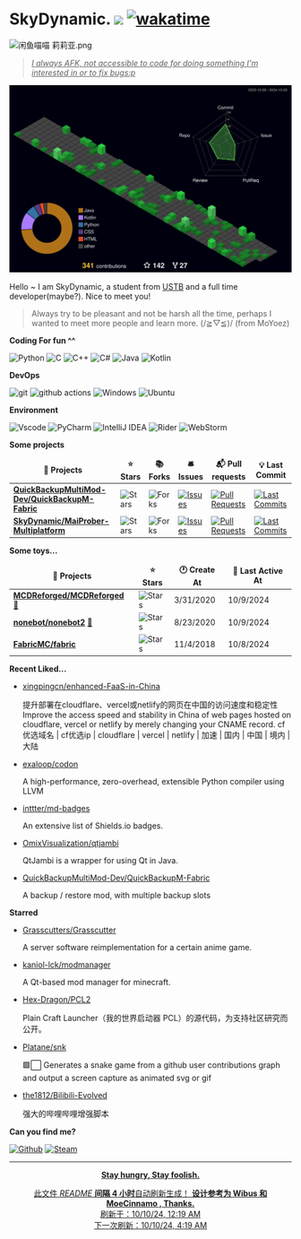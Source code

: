 # SkyDynamic. ![](https://visitor-badge.laobi.icu/badge?page_id=SkyDynamic.readme) [![wakatime](https://wakatime.com/badge/user/8809c781-96bb-4830-b1ca-39d0e4bcbaf1.svg)](https://wakatime.com/@8809c781-96bb-4830-b1ca-39d0e4bcbaf1)

![闲鱼喵喵 莉莉亚.png](https://s2.loli.net/2023/07/15/fBkF9ZoKgHDszUN.png)

> <u>*I always AFK, not accessible to code for doing something I'm interested in or to fix bugs:p*</u>

![meowmeowmeow](https://raw.githubusercontent.com/SkyDynamic/SkyDynamic/main/profile-3d-contrib/profile-night-green.svg)

Hello ~ I am SkyDynamic, a student from [USTB](https://www.ustb.edu.cn/) and a full time developer(maybe?). Nice to meet you!

> Always try to be pleasant and not be harsh all the time, perhaps I wanted to meet more people and learn more. (/≧▽≦)/ (from MoYoez)

**Coding For fun ^^**

<p>
  <img alt="Python" src="https://img.shields.io/badge/python-3670A0?style=for-the-badge&logo=python&logoColor=ffdd54">
  <img alt="C" src="https://img.shields.io/badge/c-%2300599C.svg?style=for-the-badge&logo=c&logoColor=white">
  <img alt="C++" src="https://img.shields.io/badge/C++-%2300599C.svg?style=for-the-badge&logo=c%2B%2B&logoColor=white">
  <img alt="C#" src="https://custom-icon-badges.demolab.com/badge/C%23-%23239120.svg?style=for-the-badge&logo=cshrp&logoColor=white">
  <img alt="Java" src="https://img.shields.io/badge/java-%23ED8B00.svg?style=for-the-badge&logo=openjdk&logoColor=white">
  <img alt="Kotlin" src="https://img.shields.io/badge/Kotlin-%237F52FF.svg?style=for-the-badge&logo=kotlin&logoColor=white">
</p>

**DevOps**

<p>
  <img alt="git" src="https://img.shields.io/badge/git-%23F05033.svg?style=for-the-badge&logo=git&logoColor=white" />
  <img alt="github actions" src="https://img.shields.io/badge/github%20actions-%232671E5.svg?style=for-the-badge&logo=githubactions&logoColor=white" />
  <img alt="Windows" src="https://img.shields.io/badge/Windows-0078D6?style=for-the-badge&logo=windows&logoColor=white">
  <img alt="Ubuntu" src="https://img.shields.io/badge/Ubuntu-E95420?style=for-the-badge&logo=ubuntu&logoColor=white" />
</p>

**Environment**

<p>
  <img alt="Vscode" src="https://img.shields.io/badge/Visual%20Studio%20Code-0078d7.svg?style=for-the-badge&logo=visual-studio-code&logoColor=white">
  <img alt="PyCharm" src="https://img.shields.io/badge/pycharm-143?style=for-the-badge&logo=pycharm&logoColor=black&color=black&labelColor=green">
  <img alt="IntelliJ IDEA" src="https://img.shields.io/badge/IntelliJIDEA-000000.svg?style=for-the-badge&logo=intellij-idea&logoColor=white">
  <img alt="Rider" src="https://img.shields.io/badge/Rider-000?style=for-the-badge&logo=rider&logoColor=fff">
  <img alt="WebStorm" src="https://img.shields.io/badge/WebStorm-000?style=for-the-badge&logo=webstorm&logoColor=fff">
</p>

**Some projects**

<table><thead align=center><tr border: none;><td><b>🎁 Projects</b></td><td><b>⭐ Stars</b></td><td><b>📚 Forks</b></td><td><b>🛎 Issues</b></td><td><b>📬 Pull requests</b></td><td><b>💡 Last Commit</b></td></tr></thead><tbody><tr><td><a href=https://github.com/QuickBackupMultiMod-Dev/QuickBackupM-Fabric><b>QuickBackupMultiMod-Dev/QuickBackupM-Fabric</b></a></td><td><img alt=Stars src="https://img.shields.io/github/stars/QuickBackupMultiMod-Dev/QuickBackupM-Fabric?style=flat-square&labelColor=343b41"></td><td><img alt=Forks src="https://img.shields.io/github/forks/QuickBackupMultiMod-Dev/QuickBackupM-Fabric?style=flat-square&labelColor=343b41"></td><td><a href=https://github.com/QuickBackupMultiMod-Dev/QuickBackupM-Fabric/issues target=_blank><img alt=Issues src="https://img.shields.io/github/issues/QuickBackupMultiMod-Dev/QuickBackupM-Fabric?style=flat-square&labelColor=343b41"></a></td><td><a href=https://github.com/QuickBackupMultiMod-Dev/QuickBackupM-Fabric/pulls target=_blank><img alt="Pull Requests"src="https://img.shields.io/github/issues-pr/QuickBackupMultiMod-Dev/QuickBackupM-Fabric?style=flat-square&labelColor=343b41"></a></td><td><a href=https://github.com/QuickBackupMultiMod-Dev/QuickBackupM-Fabric/commits target=_blank><img alt="Last Commits"src="https://img.shields.io/github/last-commit/QuickBackupMultiMod-Dev/QuickBackupM-Fabric?style=flat-square&labelColor=343b41"></a></td></tr><tr><td><a href=https://github.com/SkyDynamic/MaiProber-Multiplatform><b>SkyDynamic/MaiProber-Multiplatform</b></a></td><td><img alt=Stars src="https://img.shields.io/github/stars/SkyDynamic/MaiProber-Multiplatform?style=flat-square&labelColor=343b41"></td><td><img alt=Forks src="https://img.shields.io/github/forks/SkyDynamic/MaiProber-Multiplatform?style=flat-square&labelColor=343b41"></td><td><a href=https://github.com/SkyDynamic/MaiProber-Multiplatform/issues target=_blank><img alt=Issues src="https://img.shields.io/github/issues/SkyDynamic/MaiProber-Multiplatform?style=flat-square&labelColor=343b41"></a></td><td><a href=https://github.com/SkyDynamic/MaiProber-Multiplatform/pulls target=_blank><img alt="Pull Requests"src="https://img.shields.io/github/issues-pr/SkyDynamic/MaiProber-Multiplatform?style=flat-square&labelColor=343b41"></a></td><td><a href=https://github.com/SkyDynamic/MaiProber-Multiplatform/commits target=_blank><img alt="Last Commits"src="https://img.shields.io/github/last-commit/SkyDynamic/MaiProber-Multiplatform?style=flat-square&labelColor=343b41"></a></td></tr></tbody></table>

**Some toys...**

<table><thead align=center><tr border: none;><td><b>🎁 Projects</b></td><td><b>⭐ Stars</b></td><td><b>🕐 Create At</b></td><td><b>📅 Last Active At</b></td></tr></thead><tbody><tr><td><a href=https://github.com/MCDReforged/MCDReforged target=_blank><b>MCDReforged/MCDReforged</b></a> <a href=https://mcdreforged.com target=_blank>🔗</a></td><td><img alt=Stars src="https://img.shields.io/github/stars/MCDReforged/MCDReforged?style=flat-square&labelColor=343b41"></td><td>3/31/2020</td><td>10/9/2024</td></tr><tr><td><a href=https://github.com/nonebot/nonebot2 target=_blank><b>nonebot/nonebot2</b></a> <a href=https://nonebot.dev target=_blank>🔗</a></td><td><img alt=Stars src="https://img.shields.io/github/stars/nonebot/nonebot2?style=flat-square&labelColor=343b41"></td><td>8/23/2020</td><td>10/9/2024</td></tr><tr><td><a href=https://github.com/FabricMC/fabric target=_blank><b>FabricMC/fabric</b></a></td><td><img alt=Stars src="https://img.shields.io/github/stars/FabricMC/fabric?style=flat-square&labelColor=343b41"></td><td>11/4/2018</td><td>10/8/2024</td></tr></tbody></table>

<!--
**最近写了...**
recent_posts_inject
-->

**Recent Liked...**

<ul><li><a href=https://github.com/xingpingcn/enhanced-FaaS-in-China>xingpingcn/enhanced-FaaS-in-China</a><p>提升部署在cloudflare、vercel或netlify的网页在中国的访问速度和稳定性 Improve the access speed and stability in China of web pages hosted on cloudflare, vercel or netlify by merely changing your CNAME record. cf优选域名 | cf优选ip | cloudflare | vercel | netlify | 加速 | 国内 | 中国 | 境内 | 大陆</p></li><li><a href=https://github.com/exaloop/codon>exaloop/codon</a><p>A high-performance, zero-overhead, extensible Python compiler using LLVM</p></li><li><a href=https://github.com/inttter/md-badges>inttter/md-badges</a><p>An extensive list of Shields.io badges.</p></li><li><a href=https://github.com/OmixVisualization/qtjambi>OmixVisualization/qtjambi</a><p>QtJambi is a wrapper for using Qt in Java.</p></li><li><a href=https://github.com/QuickBackupMultiMod-Dev/QuickBackupM-Fabric>QuickBackupMultiMod-Dev/QuickBackupM-Fabric</a><p>A backup / restore mod, with multiple backup slots</p></li></ul>

**Starred**

<ul><li><a href=https://github.com/Grasscutters/Grasscutter>Grasscutters/Grasscutter</a><p>A server software reimplementation for a certain anime game.</p></li><li><a href=https://github.com/kaniol-lck/modmanager>kaniol-lck/modmanager</a><p>A Qt-based mod manager for minecraft.</p></li><li><a href=https://github.com/Hex-Dragon/PCL2>Hex-Dragon/PCL2</a><p>Plain Craft Launcher（我的世界启动器 PCL）的源代码，为支持社区研究而公开。</p></li><li><a href=https://github.com/Platane/snk>Platane/snk</a><p>🟩⬜ Generates a snake game from a github user contributions graph and output a screen capture as animated svg or gif</p></li><li><a href=https://github.com/the1812/Bilibili-Evolved>the1812/Bilibili-Evolved</a><p>强大的哔哩哔哩增强脚本</p></li></ul>

**Can you find me?**

<p><a href="https://github.com/SkyDynamic" target="_blank"><img alt="Github" src="https://img.shields.io/badge/GitHub-%2312100E.svg?&style=for-the-badge&logo=Github&logoColor=white" /></a>
<a href="https://steamcommunity.com/profiles/76561198450421379" tagget="_blank"><img alt="Steam" src="https://img.shields.io/badge/steam-%23000000.svg?style=for-the-badge&logo=steam&logoColor=white">
</p>

------------

<p align=center><strong> Stay hungry, Stay foolish. </strong></p>
<p align=center>此文件 <i>README</i> <b>间隔 4 小时</b>自动刷新生成！ <b>设计参考为 Wibus 和 MoeCinnamo , Thanks.</b><br>刷新于：10/10/24, 12:19 AM<br>下一次刷新：10/10/24, 4:19 AM</p>
